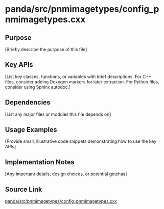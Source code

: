 # panda/src/pnmimagetypes/config_pnmimagetypes.cxx

## Purpose
[Briefly describe the purpose of this file]

## Key APIs
[List key classes, functions, or variables with brief descriptions.
For C++ files, consider adding Doxygen markers for later extraction.
For Python files, consider using Sphinx autodoc.]

## Dependencies
[List any major files or modules this file depends on]

## Usage Examples
[Provide small, illustrative code snippets demonstrating how to use the key APIs]

## Implementation Notes
[Any important details, design choices, or potential gotchas]

## Source Link
[panda/src/pnmimagetypes/config_pnmimagetypes.cxx](link_to_source_repository/panda/src/pnmimagetypes/config_pnmimagetypes.cxx)
